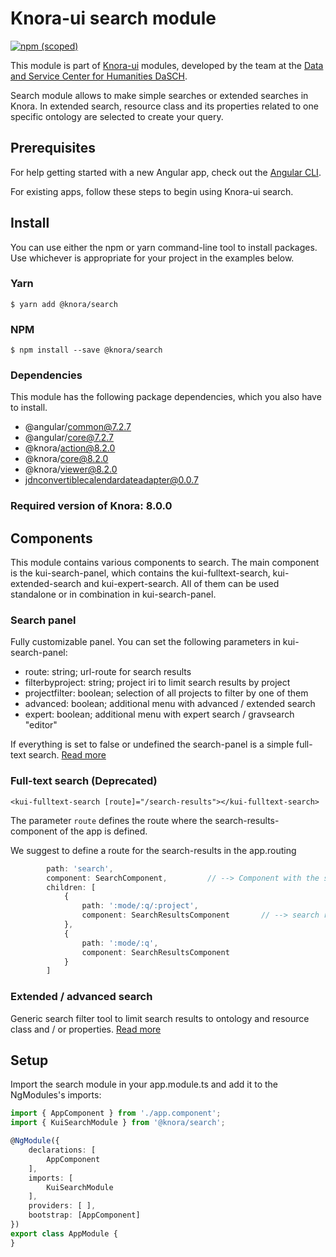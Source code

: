 # Knora-ui search module

[![npm (scoped)](https://img.shields.io/npm/v/@knora/search.svg)](https://www.npmjs.com/package/@knora/search)

This module is part of [Knora-ui](https://github.com/dhlab-basel/Knora-ui) modules, developed by the team at the [Data and Service Center for Humanities DaSCH](http://dasch.swiss).

Search module allows to make simple searches or extended searches in Knora. In extended search, resource class and its properties related to one specific ontology are selected to create your query.

## Prerequisites

For help getting started with a new Angular app, check out the [Angular CLI](https://cli.angular.io/).

For existing apps, follow these steps to begin using Knora-ui search.

## Install

You can use either the npm or yarn command-line tool to install packages. Use whichever is appropriate for your project in the examples below.

### Yarn

`$ yarn add @knora/search`

### NPM

`$ npm install --save @knora/search`

### Dependencies

This module has the following package dependencies, which you also have to install.

- @angular/common@7.2.7
- @angular/core@7.2.7
- @knora/action@8.2.0
- @knora/core@8.2.0
- @knora/viewer@8.2.0
- jdnconvertiblecalendardateadapter@0.0.7

### Required version of Knora: 8.0.0

## Components

This module contains various components to search. The main component is the kui-search-panel, which contains the kui-fulltext-search, kui-extended-search and kui-expert-search. All of them can be used standalone or in combination in kui-search-panel.

### Search panel
Fully customizable panel. You can set the following parameters in kui-search-panel:

- route: string; url-route for search results
- filterbyproject: string; project iri to limit search results by project
- projectfilter: boolean; selection of all projects to filter by one of them
- advanced: boolean; additional menu with advanced / extended search
- expert: boolean;  additional menu with expert search / gravsearch "editor"

If everything is set to false or undefined the search-panel is a simple full-text search. [Read more](modules/search/search-panel)

### Full-text search (Deprecated)

`<kui-fulltext-search [route]="/search-results"></kui-fulltext-search>`

The parameter `route` defines the route where the search-results-component of the app is defined.

We suggest to define a route for the search-results in the app.routing

```typescript
        path: 'search',
        component: SearchComponent,         // --> Component with the search panel
        children: [
            {
                path: ':mode/:q/:project',
                component: SearchResultsComponent       // --> search results, in case of paramter filterByProject and/or projectFilter
            },
            {
                path: ':mode/:q',
                component: SearchResultsComponent
            }
        ]
```

### Extended / advanced search
Generic search filter tool to limit search results to ontology and resource class and / or properties. [Read more](modules/search/extended-search)

<!-- ### Expert search -->

<!--
### Search
It sets the simple search bar.
It contains all the methods to realise simple searches, keep in memory previous searches and reset the list of searches.

### Extended-search
It sets the extended search. Here you can search by ontology, ontology's resource and specify your search one or several properties.
For each property, it is possible to use operators such as 'exists', 'equal to', 'like', 'less than' etc. to search matches or specific values.

### Select-ontology
It manages the selection of an ontology.

### Select-resource
It manages the selection of a resource that is part of the selected ontology.

### Select-property
in the extended search form, it allows to select a property value (operator) for each property and set the value we are searching for.

For example: the property is 'like' / 'equal to' / 'greater than' etc.

-->

## Setup

Import the search module in your app.module.ts and add it to the NgModules's imports:

```typescript
import { AppComponent } from './app.component';
import { KuiSearchModule } from '@knora/search';

@NgModule({
    declarations: [
        AppComponent
    ],
    imports: [
        KuiSearchModule
    ],
    providers: [ ],
    bootstrap: [AppComponent]
})
export class AppModule {
}
```
